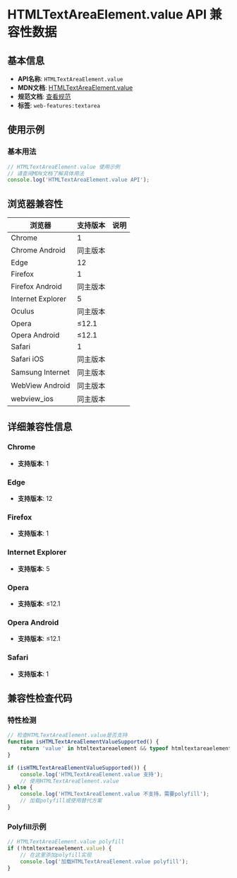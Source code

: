 # HTMLTextAreaElement.value API 兼容性数据

## 基本信息

- **API名称**: `HTMLTextAreaElement.value`
- **MDN文档**: [HTMLTextAreaElement.value](https://developer.mozilla.org/docs/Web/API/HTMLTextAreaElement/value)
- **规范文档**: [查看规范](https://html.spec.whatwg.org/multipage/form-elements.html#dom-textarea-value-dev)
- **标签**: `web-features:textarea`

## 使用示例

### 基本用法

```javascript
// HTMLTextAreaElement.value 使用示例
// 请查阅MDN文档了解具体用法
console.log('HTMLTextAreaElement.value API');
```

## 浏览器兼容性

| 浏览器 | 支持版本 | 说明 |
|--------|----------|------|
| Chrome | 1 |  |
| Chrome Android | 同主版本 |  |
| Edge | 12 |  |
| Firefox | 1 |  |
| Firefox Android | 同主版本 |  |
| Internet Explorer | 5 |  |
| Oculus | 同主版本 |  |
| Opera | ≤12.1 |  |
| Opera Android | ≤12.1 |  |
| Safari | 1 |  |
| Safari iOS | 同主版本 |  |
| Samsung Internet | 同主版本 |  |
| WebView Android | 同主版本 |  |
| webview_ios | 同主版本 |  |

## 详细兼容性信息

### Chrome

- **支持版本**: 1

### Edge

- **支持版本**: 12

### Firefox

- **支持版本**: 1

### Internet Explorer

- **支持版本**: 5

### Opera

- **支持版本**: ≤12.1

### Opera Android

- **支持版本**: ≤12.1

### Safari

- **支持版本**: 1

## 兼容性检查代码

### 特性检测

```javascript
// 检查HTMLTextAreaElement.value是否支持
function isHTMLTextAreaElementValueSupported() {
    return 'value' in htmltextareaelement && typeof htmltextareaelement.value === 'function';
}

if (isHTMLTextAreaElementValueSupported()) {
    console.log('HTMLTextAreaElement.value 支持');
    // 使用HTMLTextAreaElement.value
} else {
    console.log('HTMLTextAreaElement.value 不支持，需要polyfill');
    // 加载polyfill或使用替代方案
}
```

### Polyfill示例

```javascript
// HTMLTextAreaElement.value polyfill
if (!htmltextareaelement.value) {
    // 在这里添加polyfill实现
    console.log('加载HTMLTextAreaElement.value polyfill');
}
```


